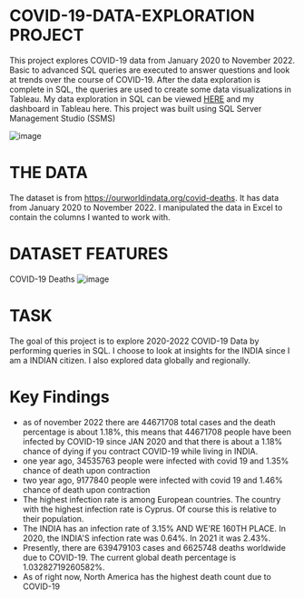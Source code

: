 # COVID-19-DATA-EXPLORATION PROJECT

This project explores COVID-19 data from January 2020 to November 2022. Basic to advanced SQL queries are executed to answer questions and look at trends over the course of COVID-19. After the data exploration is complete in SQL, the queries are used to create some data visualizations in Tableau. My data exploration in SQL can be viewed [HERE](https://github.com/JAGROOPSINGH13/COVID-19-DATA-EXPLORATION-IN-SQL/commit/1489ca15e6c68f28c842677d05cca8adcbfe251f) and my dashboard in Tableau here. This project was built using SQL Server Management Studio (SSMS)

![image](https://user-images.githubusercontent.com/112798984/206856707-350c7e01-ba1b-4d41-aba4-ebfe4ad748c7.png)

# THE DATA
The dataset is from https://ourworldindata.org/covid-deaths. It has data from January 2020 to November 2022. I manipulated the data in Excel to contain the columns I wanted to work with.
# DATASET FEATURES
COVID-19 Deaths
![image](https://user-images.githubusercontent.com/112798984/206856921-3a26f1b1-a189-4b64-9649-e786c9221881.png)
# TASK
The goal of this project is to explore 2020-2022 COVID-19 Data by performing queries in SQL. I choose to look at insights for the INDIA since I am a INDIAN citizen. I also explored data globally and regionally.

# Key Findings
* as of november 2022 there are 44671708 total cases and the death percentage is about 1.18%, this means that 44671708 people have been infected by COVID-19 since JAN 2020 and that there is about a 1.18% chance of dying if you contract COVID-19 while living in INDIA.
* one year ago, 34535763 people were infected with covid 19 and 1.35% chance of death upon contraction
* two year ago, 9177840 people were infected with covid 19 and 1.46% chance of death upon contraction
* The highest infection rate is among European countries. The country with the highest infection rate is Cyprus. Of course this is relative to their population.
* The INDIA has an infection rate of 3.15% AND WE'RE 160TH PLACE. In 2020, the INDIA'S infection rate was 0.64%. In 2021 it was 2.43%.
* Presently, there are 639479103 cases and 6625748 deaths worldwide due to COVID-19. The current global death percentage is 1.03282719260582%. 
* As of right now, North America has the highest death count due to COVID-19
